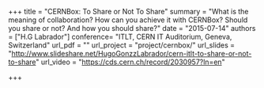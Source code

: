 
+++
title = "CERNBox: To Share or Not To Share"
summary = "What is the meaning of collaboration? How can you achieve it with CERNBox? Should you share or not? And how you should share?"
date = "2015-07-14"
authors = ["H.G Labrador"]
conference= "ITLT, CERN IT Auditorium, Geneva, Switzerland"
url_pdf = ""
url_project = "project/cernbox/"
url_slides = "http://www.slideshare.net/HugoGonzzLabrador/cern-itlt-to-share-or-not-to-share"
url_video = "https://cds.cern.ch/record/2030957?ln=en"

+++
